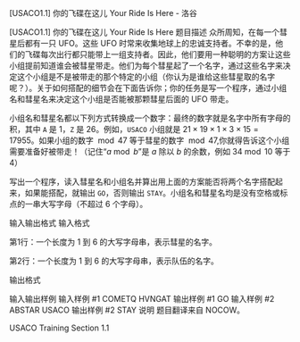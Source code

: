 



[USACO1.1] 你的飞碟在这儿 Your Ride Is Here - 洛谷














[USACO1.1] 你的飞碟在这儿 Your Ride Is Here
题目描述
众所周知，在每一个彗星后都有一只 UFO。这些 UFO 时常来收集地球上的忠诚支持者。不幸的是，他们的飞碟每次出行都只能带上一组支持者。因此，他们要用一种聪明的方案让这些小组提前知道谁会被彗星带走。他们为每个彗星起了一个名字，通过这些名字来决定这个小组是不是被带走的那个特定的小组（你认为是谁给这些彗星取的名字呢？）。关于如何搭配的细节会在下面告诉你；你的任务是写一个程序，通过小组名和彗星名来决定这个小组是否能被那颗彗星后面的 UFO 带走。


小组名和彗星名都以下列方式转换成一个数字：最终的数字就是名字中所有字母的积，其中 $\texttt A$ 是 $1$，$\texttt Z$ 是 $26$。例如，$\texttt{USACO}$ 小组就是 $21 \times 19 \times 1 \times 3 \times 15=17955$。如果小组的数字 $\bmod 47$ 等于彗星的数字 $\bmod 47$,你就得告诉这个小组需要准备好被带走！（记住“$a \bmod b$”是 $a$ 除以 $b$ 的余数，例如 $34 \bmod 10$ 等于 $4$）


写出一个程序，读入彗星名和小组名并算出用上面的方案能否将两个名字搭配起来，如果能搭配，就输出 `GO`，否则输出 `STAY`。小组名和彗星名均是没有空格或标点的一串大写字母（不超过 $6$ 个字母）。


输入输出格式
输入格式

第1行：一个长度为 $1$ 到 $6$ 的大写字母串，表示彗星的名字。

第2行：一个长度为 $1$ 到 $6$ 的大写字母串，表示队伍的名字。

输出格式


输入输出样例
输入样例 #1
COMETQ
HVNGAT
输出样例 #1
GO
输入样例 #2
ABSTAR
USACO
输出样例 #2
STAY
说明
题目翻译来自 NOCOW。

USACO Training Section 1.1







